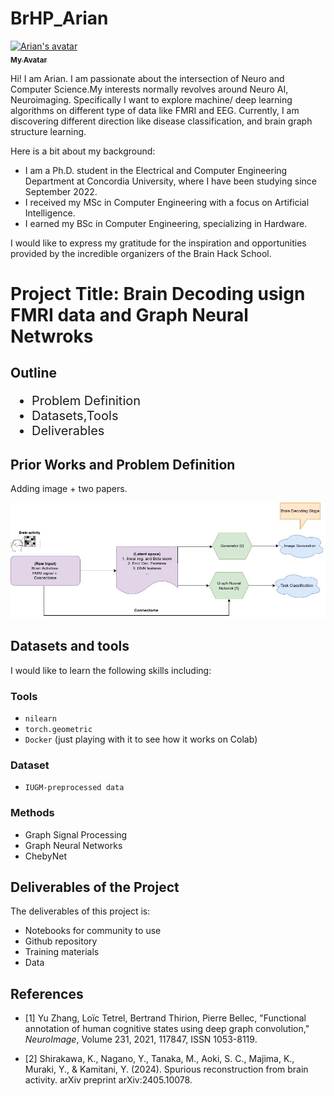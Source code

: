 # BrHP_Arian

<a href="https://github.com/aarian">
   <img src="https://github.com/Aarian.png" width="100px;" alt="Arian's avatar"/>
   <br />
   <sub><b>My Avatar</b></sub>
</a>

<p>Hi! I am Arian. I am passionate about the intersection of Neuro and Computer Science.My interests normally revolves around Neuro AI, Neuroimaging. Specifically I want to explore machine/ deep learning algorithms on different type of data like FMRI and EEG. Currently, I am discovering different direction like disease classification, and brain graph structure learning. </p>
 Here is a bit about my background:
<ul>
   <li>
       I am a Ph.D. student in the Electrical and Computer Engineering Department at Concordia University, where I have been studying since September 2022.
   </li>
   <li>
       I received my MSc in Computer Engineering with a focus on Artificial Intelligence.
   </li>
   <li>
       I earned my BSc in Computer Engineering, specializing in Hardware.
   </li>
</ul>
<p>
I would like to express my gratitude for the inspiration and opportunities provided by the incredible organizers of the Brain Hack School.
</p>



# Project Title: Brain Decoding usign FMRI data and Graph Neural Netwroks



## Outline

<ul style="font-size: 20px;">
    <li>Problem Definition</li>
    <li>Datasets,Tools</li>
    <li>Deliverables</li>
</ul>






## Prior Works and Problem Definition
Adding image + two papers. 

![imagetest.png](./brain2.jpg)


## Datasets and tools
I would like to learn the following skills including: 

### Tools
- `nilearn` 
- `torch.geometric` 
- `Docker` (just playing with it to see how it works on Colab)

### Dataset
- `IUGM-preprocessed data`

### Methods
- Graph Signal Processing
- Graph Neural Networks
- ChebyNet

## Deliverables of the Project
The deliverables of this project is:<br />
* Notebooks for community to use
* Github repository
* Training materials
* Data <br />




## References
- [1] Yu Zhang, Loïc Tetrel, Bertrand Thirion, Pierre Bellec, "Functional annotation of human cognitive states using deep graph convolution," _NeuroImage_, Volume 231, 2021, 117847, ISSN 1053-8119.

- [2] Shirakawa, K., Nagano, Y., Tanaka, M., Aoki, S. C., Majima, K., Muraki, Y., & Kamitani, Y. (2024). Spurious reconstruction from brain activity. arXiv preprint arXiv:2405.10078.




